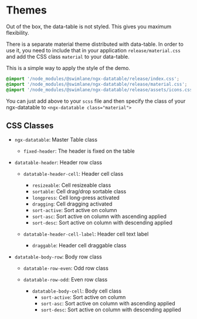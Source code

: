 # Themes

Out of the box, the data-table is not styled. This gives you maximum flexibility.

There is a separate material theme distributed with data-table. In order to use it, you need to 
include that in your application `release/material.css` and add the CSS class `material` to your data-table.

This is a simple way to apply the style of the demo.
```scss
@import '/node_modules/@swimlane/ngx-datatable/release/index.css';
@import '/node_modules/@swimlane/ngx-datatable/release/material.css';
@import '/node_modules/@swimlane/ngx-datatable/release/assets/icons.css';
```
You can just add above to your `scss` file and then specify the class of your ngx-datatable to `<ngx-datatable class="material">`

## CSS Classes
- `ngx-datatable`: Master Table class
  - `fixed-header`: The header is fixed on the table

- `datatable-header`: Header row class
  - `datatable-header-cell`: Header cell class
    - `resizeable`: Cell resizeable class
    - `sortable`: Cell drag/drop sortable class
    - `longpress`: Cell long-press activated
    - `dragging`: Cell dragging activated
    - `sort-active`: Sort active on column
    - `sort-asc`: Sort active on column with ascending applied
    - `sort-desc`: Sort active on column with descending applied

  - `datatable-header-cell-label`: Header cell text label
    - `draggable`: Header cell draggable class

- `datatable-body-row`: Body row class
  - `datatable-row-even`: Odd row class
  - `datatable-row-odd`: Even row class

    - `datatable-body-cell`: Body cell class
      - `sort-active`: Sort active on column
      - `sort-asc`: Sort active on column with ascending applied
      - `sort-desc`: Sort active on column with descending applied
